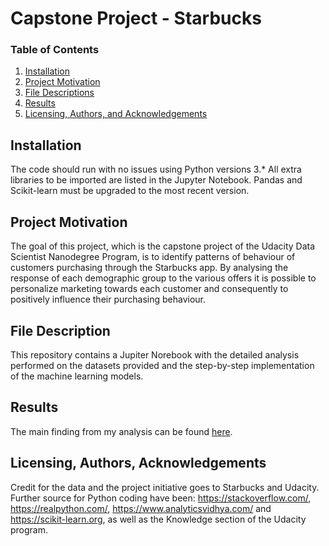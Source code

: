 # Capstone Project - Starbucks #

### Table of Contents

1. [Installation](#installation)
2. [Project Motivation](#motivation)
3. [File Descriptions](#files)
4. [Results](#results)
5. [Licensing, Authors, and Acknowledgements](#licensing)

## Installation <a name="installation"></a>

The code should run with no issues using Python versions 3.* All extra libraries to be imported are listed in the Jupyter Notebook. Pandas and Scikit-learn must be upgraded to the most recent version.

## Project Motivation<a name="motivation"></a>

The goal of this project, which is the capstone project of the Udacity Data Scientist Nanodegree Program, is to identify patterns of behaviour of customers purchasing through the Starbucks app. By analysing the response of each demographic group to the various offers it is possible to personalize marketing towards each customer and consequently to positively influence their purchasing behaviour.

## File Description<a name="files"></a>

This repository contains a Jupiter Norebook with the detailed analysis performed on the datasets provided and the step-by-step implementation of the machine learning models.

## Results<a name="results"></a>

The main finding from my analysis can be found <a href="https://lisa-fontana.medium.com/starbucks-capstone-project-a43eff978d31">here</a>.

## Licensing, Authors, Acknowledgements<a name="licensing"></a>

Credit for the data and the project initiative goes to Starbucks and Udacity.<br>
Further source for Python coding have been: https://stackoverflow.com/, https://realpython.com/, https://www.analyticsvidhya.com/ and https://scikit-learn.org, as well as the Knowledge section of the Udacity program.
